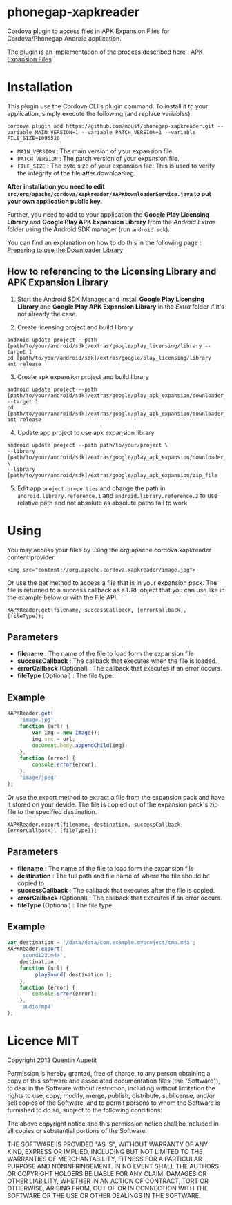 phonegap-xapkreader
===================

Cordova plugin to access files in APK Expansion Files for Cordova/Phonegap Android application.

The plugin is an implementation of the process described here : [APK Expansion Files](http://developer.android.com/google/play/expansion-files.html)

# Installation

This plugin use the Cordova CLI's plugin command. To install it to your application, simply execute the following (and replace variables).

```
cordova plugin add https://github.com/moust/phonegap-xapkreader.git --variable MAIN_VERSION=1 --variable PATCH_VERSION=1 --variable FILE_SIZE=1095520
```

- `MAIN_VERSION` : The main version of your expansion file.
- `PATCH_VERSION` : The patch version of your expansion file.
- `FILE_SIZE` : The byte size of your expansion file. This is used to verify the intégrity of the file after downloading.

**After installation you need to edit `src/org/apache/cordova/xapkreader/XAPKDownloaderService.java` to put your own application public key.**

Further, you need to add to your application the __Google Play Licensing Library__ and __Google Play APK Expansion Library__ from the *Android Extras* folder using the Android SDK manager (run `android sdk`).

You can find an explanation on how to do this in the following page : [Preparing to use the Downloader Library](http://developer.android.com/google/play/expansion-files.html#Preparing)

## How to referencing to the Licensing Library and APK Expansion Library

1. Start the Android SDK Manager and install **Google Play Licensing Library** and **Google Play APK Expansion Library** in the *Extra* folder if it's not already the case.

2. Create licensing project and build library
```
android update project --path [path/to/your/android/sdk]/extras/google/play_licensing/library --target 1
cd [path/to/your/android/sdk]/extras/google/play_licensing/library
ant release
```

3. Create apk expansion project and build library
```
android update project --path [path/to/your/android/sdk]/extras/google/play_apk_expansion/downloader_library --target 1
cd [path/to/your/android/sdk]/extras/google/play_apk_expansion/downloader_library
ant release
```

4. Update app project to use apk expansion library
```
android update project --path path/to/your/project \
--library [path/to/your/android/sdk]/extras/google/play_apk_expansion/downloader_library \
--library [path/to/your/android/sdk]/extras/google/play_apk_expansion/zip_file
```

5. Edit app `project.properties` and change the path in `android.library.reference.1` and `android.library.reference.2` to use relative path and not absolute as absolute paths fail to work

# Using

You may access your files by using the org.apache.cordova.xapkreader content provider.

```
<img src="content://org.apache.cordova.xapkreader/image.jpg">
```

Or use the get method to access a file that is in your expansion pack.  The file is returned to a success callback as a URL object that you can use like in the example below or with the File API.

```
XAPKReader.get(filename, successCallback, [errorCallback], [fileType]);
```



## Parameters

- **filename** : The name of the file to load form the expansion file
- **successCallback** : The callback that executes when the file is loaded.
- **errorCallback** (Optional) : The callback that executes if an error occurs.
- **fileType** (Optional) : The file type.

## Example

```javascript
XAPKReader.get(
    'image.jpg',
    function (url) {
        var img = new Image();
        img.src = url;
        document.body.appendChild(img);
    },
    function (error) {
        console.error(error);
    },
    'image/jpeg'
);
```




Or use the export method to extract a file from the expansion pack and have it stored on your devide.  The file is copied out of the expansion pack's zip file to the specified destination.

```
XAPKReader.export(filename, destination, successCallback, [errorCallback], [fileType]);
```


## Parameters

- **filename** : The name of the file to load form the expansion file
- **destination** : The full path and file name of where the file should be copied to
- **successCallback** : The callback that executes after the file is copied.
- **errorCallback** (Optional) : The callback that executes if an error occurs.
- **fileType** (Optional) : The file type.

## Example

```javascript
var destination = '/data/data/com.example.myproject/tmp.m4a';
XAPKReader.export(
    'sound123.m4a',
    destination,
    function (url) {
         playSound( destination );
    },
    function (error) {
        console.error(error);
    },
    'audio/mp4'
);
```


# Licence MIT

Copyright 2013 Quentin Aupetit

Permission is hereby granted, free of charge, to any person obtaining a copy of this software and associated documentation files (the "Software"), to deal in the Software without restriction, including without limitation the rights to use, copy, modify, merge, publish, distribute, sublicense, and/or sell copies of the Software, and to permit persons to whom the Software is furnished to do so, subject to the following conditions:

The above copyright notice and this permission notice shall be included in all copies or substantial portions of the Software.

THE SOFTWARE IS PROVIDED "AS IS", WITHOUT WARRANTY OF ANY KIND, EXPRESS OR IMPLIED, INCLUDING BUT NOT LIMITED TO THE WARRANTIES OF MERCHANTABILITY, FITNESS FOR A PARTICULAR PURPOSE AND NONINFRINGEMENT. IN NO EVENT SHALL THE AUTHORS OR COPYRIGHT HOLDERS BE LIABLE FOR ANY CLAIM, DAMAGES OR OTHER LIABILITY, WHETHER IN AN ACTION OF CONTRACT, TORT OR OTHERWISE, ARISING FROM, OUT OF OR IN CONNECTION WITH THE SOFTWARE OR THE USE OR OTHER DEALINGS IN THE SOFTWARE.